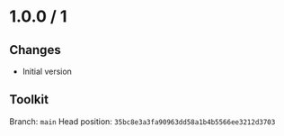 # 1.0.0 / 1

## Changes

- Initial version

## Toolkit

Branch: `main`
Head position: `35bc8e3a3fa90963dd58a1b4b5566ee3212d3703`
